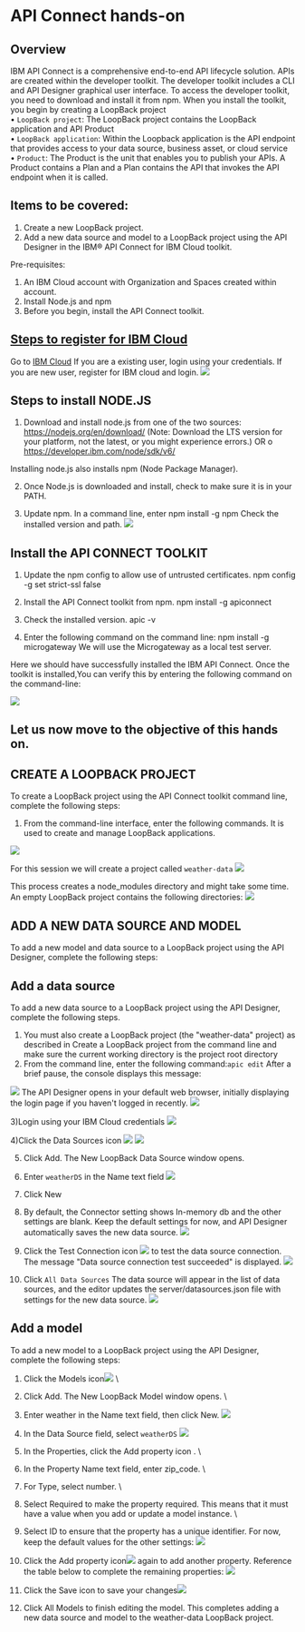 # API Connect hands-on

## Overview

IBM API Connect is a comprehensive end-to-end API lifecycle solution.
APIs are created within the developer toolkit. The developer toolkit includes a CLI and API Designer graphical user interface. To access the developer toolkit, you need to download and install it from npm. When you install the toolkit, you begin by creating a LoopBack project \
• ```LoopBack project```: The LoopBack project contains the LoopBack application and API Product \
• ```LoopBack application```: Within the Loopback application is the API endpoint that provides access to your data source, business asset, or cloud service \
•	```Product```: The Product is the unit that enables you to publish your APIs. A Product contains a Plan and a Plan contains the API that invokes the API endpoint when it is called.


## Items to be covered:
1.	Create a new LoopBack project.
2.	Add a new data source and model to a LoopBack project using the API Designer in the IBM® API Connect for IBM Cloud toolkit.

Pre-requisites:
1.	An IBM Cloud account with Organization and Spaces created within account.
2.	Install Node.js and npm
3.	Before you begin, install the API Connect toolkit.


## [Steps to register for IBM Cloud](https://github.com/rachana5198/APP-Connect-handson#steps-to-register-for-ibm-cloud)

Go to [IBM Cloud](https://cloud.ibm.com/login)
If you are a existing user, login using your credentials. If you are new user, register for IBM cloud and login.
![](img/Picture1.png)

## Steps to install NODE.JS
1) Download and install node.js from one of the two sources:
https://nodejs.org/en/download/ (Note: Download the LTS version for your platform, not the latest, or you might experience errors.) OR o https://developer.ibm.com/node/sdk/v6/

Installing node.js also installs npm (Node Package Manager).

2) Once Node.js is downloaded and install, check to make sure it is in your PATH.

3) Update npm. In a command line, enter npm install -g npm
Check the installed version and path.
![](img/Picture2.png)

## Install the API CONNECT TOOLKIT
1) Update the npm config to allow use of untrusted certificates.
npm config -g set strict-ssl false

2) Install the API Connect toolkit from npm.
npm install -g apiconnect

3) Check the installed version.
apic -v

4) Enter the following command on the command line: npm install -g microgateway
We will use the Microgateway as a local test server.

Here we should have successfully installed the IBM API Connect.
Once the toolkit is installed,You can verify this by entering the following command on the command-line:

![](img/picture3.png)

## Let us now move to the objective of this hands on.

## CREATE A LOOPBACK PROJECT
To create a LoopBack project using the API Connect toolkit command line, complete the following steps:
1) From the command-line interface, enter the following commands. It is used to create and manage LoopBack applications.

![](img/picture4.png)

For this session we will create a project called ```weather-data```
![](img/picture5.png)

This process creates a node_modules directory and might take some time.
An empty LoopBack project contains the following directories:
![](img/picture6.png)

## ADD A NEW DATA SOURCE AND MODEL
To add a new model and data source to a LoopBack project using the API Designer, complete the following steps:

## Add a data source
To add a new data source to a LoopBack project using the API Designer, complete the following steps.
1) You must also create a LoopBack project (the "weather-data" project) as described in Create a LoopBack project from the command line and make sure the current working directory is the project root directory
2) From the command line, enter the following command:```apic edit```
After a brief pause, the console displays this message:

![](img/picture7.png)
The API Designer opens in your default web browser, initially displaying the login page if you haven't logged in recently.
![](img/picture8.png)

3)Login using your IBM Cloud credentials
![](img/picture9.png)

4)Click the Data Sources icon ![](img/picture10.png)
![](img/picture11.png)

5) Click Add. The New LoopBack Data Source window opens.

6) Enter ```weatherDS``` in the Name text field
![](img/picture12.png)

7) Click New

8) By default, the Connector setting shows In-memory db and the other settings are blank. Keep the default settings for now, and API Designer automatically saves the new data source.
![](img/picture13.png)

9) Click the Test Connection icon ![](img/picture14.png) to test the data source connection. The message "Data source connection test succeeded" is displayed.
![](img/picture15.png)

10) Click ```All Data Sources``` The data source will appear in the list of data sources, and the editor updates the server/datasources.json file with settings for the new data source.
 ![](img/picture16.png)

## Add a model
To add a new model to a LoopBack project using the API Designer, complete the following steps:

1) Click the Models icon![](img/picture19.png) \
2) Click Add. The New LoopBack Model window opens. \
3) Enter weather in the Name text field, then click New.
![](img/picture17.png)
4) In the Data Source field, select ```weatherDS```
![](img/picture18.png)
5) In the Properties, click the Add property icon . \
6) In the Property Name text field, enter zip_code. \
7) For Type, select number. \
8) Select Required to make the property required. This means that it must have a value when you add or update a model instance. \
9) Select ID to ensure that the property has a unique identifier. For now, keep the default values for the other settings:
![](img/picture20.png)

10) Click the Add property icon![](img/picture21.png) again to add another property. Reference the table below to complete the remaining properties:
![](img/picture22.png)

11) Click the Save icon to save your changes![](img/picture23.png)

12) Click All Models to finish editing the model.
This completes adding a new data source and model to the weather-data LoopBack project.
